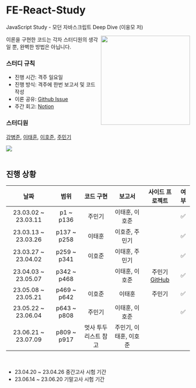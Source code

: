 # FE-React-Study
JavaScript Study - 모던 자바스크립트 Deep Dive (이웅모 저)

<img src="https://user-images.githubusercontent.com/44726494/224556113-d0abc210-9ce3-49b2-8178-ac9eafc286ac.png" align="right" width="244px"/>
이론을 구현한 코드는 각자 스터디원의 생각일 뿐, 완벽한 방법은 아닙니다.

### 스터디 규칙
- 진행 시간: 격주 일요일
- 진행 방식: 격주에 한번 보고서 및 코드 작성
- 이론 공유: [Github Issue](https://github.com/BangDori/FE-JavaScript-Study/issues)
- 주간 회고: [Notion](https://bangdori.notion.site/Deep-Dive-7718d9f8402c4283815694fa211329d8)

### 스터디원
[강병준](https://github.com/BangDori),
[이태훈](https://github.com/Tentennball),
[이호준](https://github.com/hotteok00),
[주민기](https://github.com/mingking2)

<a href="https://github.com/asuan99/CS_interview_Study/graphs/contributors">
  <img src="https://contrib.rocks/image?repo=BangDori/FE-JavaScript-Study" />
</a>

<br />
<br />

## 진행 상황

| 날짜 | 범위 | 코드 구현 | 보고서 | 사이드 프로젝트 | 여부 |
| :---: | :---: | :---: | :---: | :---: | :---: |
| 23.03.02 ~ 23.03.11 | p1 ~ p136 | 주민기 | 이태훈, 이호준 | | ✅ |
| 23.03.13 ~ 23.03.26 | p137 ~ p258 | 이태훈 | 이호준, 주민기 | | ✅ |
| 23.03.27 ~ 23.04.02 | p259 ~ p341 | 이호준 | 이태훈, 주민기 | | ✅ |
| 23.04.03 ~ 23.05.07 | p342 ~ p468 |  | 이태훈, 이호준 | 주민기 [GitHub](https://github.com/mingking2/TodoList) | ✅ |
| 23.05.08 ~ 23.05.21 | p469 ~ p642 | 이호준 | 이태훈 | 주민기 | ✅ |
| 23.05.22 ~ 23.06.04 | p643 ~ p808 | 주민기 | 이태훈, 이호준 | | ✅ |
| 23.06.21 ~ 23.07.09 | p809 ~ p917 | 멋사 투두리스트 참고 | 주민기, 이태훈, 이호준 | | | |

<br />

- 23.04.20 ~ 23.04.26 중간고사 시험 기간
- 23.06.14 ~ 23.06.20 기말고사 시험 기간
